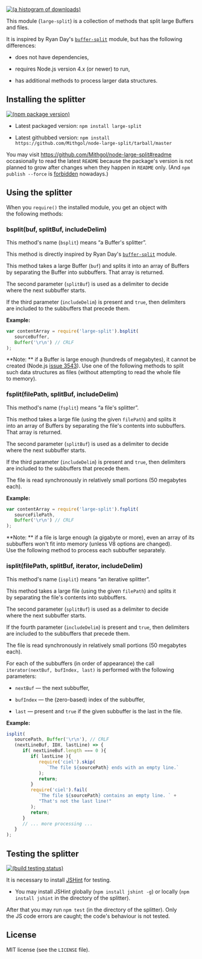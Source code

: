 [![(a histogram of downloads)](https://nodei.co/npm-dl/large-split.png?height=3)](https://npmjs.org/package/large-split)

This module (`large-split`) is a collection of methods that split large Buffers and files.

It is inspired by Ryan Day's [`buffer-split`](https://github.com/soldair/node-buffer-split) module, but has the following differences:

* does not have dependencies,

* requires Node.js version 4.x (or newer) to run,

* has additional methods to process larger data structures.

## Installing the splitter

[![(npm package version)](https://nodei.co/npm/large-split.png?downloads=true&downloadRank=true)](https://npmjs.org/package/large-split)

* Latest packaged version: `npm install large-split`

* Latest githubbed version: `npm install https://github.com/Mithgol/node-large-split/tarball/master`

You may visit https://github.com/Mithgol/node-large-split#readme occasionally to read the latest `README` because the package's version is not planned to grow after changes when they happen in `README` only. (And `npm publish --force` is [forbidden](http://blog.npmjs.org/post/77758351673/no-more-npm-publish-f) nowadays.)

## Using the splitter

When you `require()` the installed module, you get an object with the following methods:

### bsplit(buf, splitBuf, includeDelim)

This method's name (`bsplit`) means “a Buffer's splitter”.

This method is directly inspired by Ryan Day's [`buffer-split`](https://github.com/soldair/node-buffer-split) module.

This method takes a large Buffer (`buf`) and splits it into an array of Buffers by separating the Buffer into subbuffers. That array is returned.

The second parameter (`splitBuf`) is used as a delimiter to decide where the next subbuffer starts.

If the third parameter (`includeDelim`) is present and `true`, then delimiters are included to the subbuffers that precede them.

**Example:**

```js
var contentArray = require('large-split').bsplit(
   sourceBuffer,
   Buffer('\r\n') // CRLF
);
```

**Note: ** if a Buffer is large enough (hundreds of megabytes), it cannot be created (Node.js [issue 3543](https://github.com/nodejs/node/issues/3543)). Use one of the following methods to split such data structures as files (without attempting to read the whole file to memory).

### fsplit(filePath, splitBuf, includeDelim)

This method's name (`fsplit`) means “a file's splitter”.

This method takes a large file (using the given `filePath`) and splits it into an array of Buffers by separating the file's contents into subbuffers. That array is returned.

The second parameter (`splitBuf`) is used as a delimiter to decide where the next subbuffer starts.

If the third parameter (`includeDelim`) is present and `true`, then delimiters are included to the subbuffers that precede them.

The file is read synchronously in relatively small portions (50 megabytes each).

**Example:**

```js
var contentArray = require('large-split').fsplit(
   sourceFilePath,
   Buffer('\r\n') // CRLF
);
```

**Note: ** if a file is large enough (a gigabyte or more), even an array of its subbuffers won't fit into memory (unless V8 options are changed). Use the following method to process each subbuffer separately.

### isplit(filePath, splitBuf, iterator, includeDelim)

This method's name (`isplit`) means “an iterative splitter”.

This method takes a large file (using the given `filePath`) and splits it by separating the file's contents into subbuffers.

The second parameter (`splitBuf`) is used as a delimiter to decide where the next subbuffer starts.

If the fourth parameter (`includeDelim`) is present and `true`, then delimiters are included to the subbuffers that precede them.

The file is read synchronously in relatively small portions (50 megabytes each).

For each of the subbuffers (in order of appearance) the call `iterator(nextBuf, bufIndex, last)` is performed with the following parameters:

* `nextBuf` — the next subbuffer,

* `bufIndex` — the (zero-based) index of the subbuffer,

* `last` — present and `true` if the given subbuffer is the last in the file.

**Example:**

```js
isplit(
   sourcePath, Buffer('\r\n'), // CRLF
   (nextLineBuf, IDX, lastLine) => {
      if( nextLineBuf.length === 0 ){
         if( lastLine ){
            require('ciel').skip(
               `The file ${sourcePath} ends with an empty line.`
            );
            return;
         }
         require('ciel').fail(
            `The file ${sourcePath} contains an empty line. ` +
            "That's not the last line!"
         );
         return;
      }
      // ... more processing ...
   }
);
```

## Testing the splitter

[![(build testing status)](https://img.shields.io/travis/Mithgol/node-large-split/master.svg?style=plastic)](https://travis-ci.org/Mithgol/node-large-split)

It is necessary to install [JSHint](http://jshint.com/) for testing.

* You may install JSHint globally (`npm install jshint -g`) or locally (`npm install jshint` in the directory of the splitter).

After that you may run `npm test` (in the directory of the splitter). Only the JS code errors are caught; the code's behaviour is not tested.

## License

MIT license (see the `LICENSE` file).